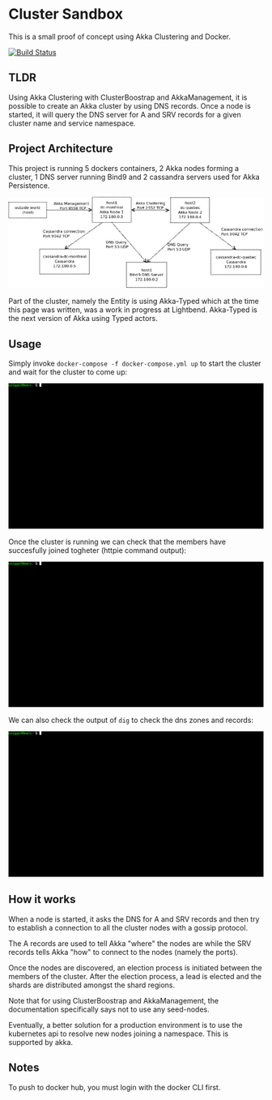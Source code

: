 # Cluster Sandbox

This is a small proof of concept using Akka Clustering and Docker.

[![Build Status](https://travis-ci.org/sniggel/cluster-sandbox.svg?branch=master)](https://travis-ci.org/sniggel/cluster-sandbox)

## TLDR

Using Akka Clustering with ClusterBoostrap and AkkaManagement, it is possible to create an Akka cluster by using DNS records.
Once a node is started, it will query the DNS server for A and SRV records for a given cluster name and service namespace.

## Project Architecture

This project is running 5 dockers containers, 2 Akka nodes forming a cluster, 1 DNS server running Bind9 and 2 cassandra servers used for Akka Persistence.

![diag1](images/diag1.jpeg)

Part of the cluster, namely the Entity is using Akka-Typed which at the time this page was written, was a work in progress at Lightbend. Akka-Typed is the next version of Akka using Typed actors.

## Usage

Simply invoke `docker-compose -f docker-compose.yml up` to start the cluster and wait for the cluster to come up:

![Alt Text](images/docker-compose1.gif)

Once the cluster is running we can check that the members have succesfully joined togheter (httpie command output):

![Alt Text](images/httpget.gif)

We can also check the output of `dig` to check the dns zones and records:

![Alt Text](images/dig.gif)

## How it works

When a node is started, it asks the DNS for A and SRV records and then try to establish a connection to all the cluster nodes with a gossip protocol. 

The A records are used to tell Akka "where" the nodes are while the SRV records tells Akka "how" to connect to the nodes (namely the ports).

Once the nodes are discovered, an election process is initiated between the members of the cluster. After the election process, a lead is elected and the shards are distributed amongst the shard regions.

Note that for using ClusterBoostrap and AkkaManagement, the documentation specifically says not to use any seed-nodes.

Eventually, a better solution for a production environment is to use the kubernetes api to resolve new nodes joining a namespace. This is supported by akka.

## Notes

To push to docker hub, you must login with the docker CLI first.